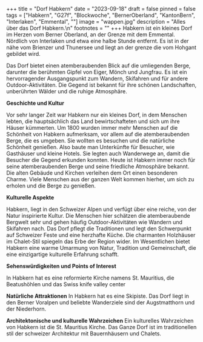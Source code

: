 +++
title = "Dorf Habkern"
date = "2023-09-18"
draft = false
pinned = false
tags = ["Habkern", "G27f", "Blockwoche", "BernerOberland", "KantonBern", "Interlaken", "Emmental", ""]
image = "wappen.jpg"
description = "Alles über das Dorf Habkern.\n"
footnotes = ""
+++
Habkern ist ein kleines Dorf im Herzen vom Berner Oberland, an der Grenze mit dem Emmental. Nördlich von Interlaken und etwa eine halbe Stunde entfernt. Es ist in der nähe vom Brienzer und Thunersee und liegt an der grenze die vom Hohgant gebildet wird.

Das Dorf bietet einen atemberaubenden Blick auf die umliegenden Berge, darunter die berühmten Gipfel von Eiger, Mönch und Jungfrau. Es ist ein hervorragender Ausgangspunkt zum Wandern, Skifahren und für andere Outdoor-Aktivitäten. Die Gegend ist bekannt für ihre schönen Landschaften, unberührten Wälder und die ruhige Atmosphäre.

**Geschichte und Kultur**

Vor sehr langer Zeit war Habkern nur ein kleines Dorf, in dem Menschen lebten, die hauptsächlich das Land bewirtschafteten und sich um ihre Häuser kümmerten.
Um 1800 wurden immer mehr Menschen auf die Schönheit von Habkern aufmerksam, vor allem auf die atemberaubenden Berge, die es umgeben. Sie wollten es besuchen und die natürliche Schönheit genießen.
Also baute man Unterkünfte für Besucher, wie Gasthäuser und kleine Hotels. Sie legten auch Wanderwege an, damit die Besucher die Gegend erkunden konnten.
Heute ist Habkern immer noch für seine atemberaubenden Berge und seine friedliche Atmosphäre bekannt. Die alten Gebäude und Kirchen verleihen dem Ort einen besonderen Charme. Viele Menschen aus der ganzen Welt kommen hierher, um sich zu erholen und die Berge zu genießen.

**Kulturelle Aspekte**

Habkern, liegt in den Schweizer Alpen und verfügt über eine reiche, von der Natur inspirierte Kultur. Die Menschen hier schätzen die atemberaubende Bergwelt sehr und gehen häufig Outdoor-Aktivitäten wie Wandern und Skifahren nach.
Das Dorf pflegt die Traditionen und legt den Schwerpunkt auf Schweizer Feste und eine herzhafte Küche. Die charmanten Holzhäuser im Chalet-Stil spiegeln das Erbe der Region wider. Im Wesentlichen bietet Habkern eine warme Umarmung von Natur, Tradition und Gemeinschaft, die eine einzigartige kulturelle Erfahrung schafft.

**Sehenswürdigkeiten und Points of Interest**

In Habkern hat es eine reformierte Kirche namens St. Mauritius, die Beatushöhlen und das Swiss knife valley center

**Natürliche Attraktionen**
In Habkern hat es eine Skipiste. Das Dorf liegt in den Berner Voralpen und beliebte Wanderziele sind der Augstmatthorn und der Niederhorn.

**Architektonische und kulturelle Wahrzeichen**
Ein kulturelles Wahrzeichen von Habkern ist die St. Mauritius Kirche. Das Ganze Dorf ist im traditionellen stil der schweizer Architektur mit Bauernhäusern und Chalets.